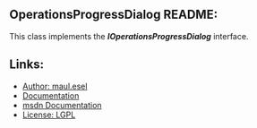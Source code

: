 ## OperationsProgressDialog README:
This class implements the ***IOperationsProgressDialog*** interface.

## Links:
* [Author: maul.esel](https://github.com/maul-esel)
* [Documentation](http://maul-esel.github.com/COM-Classes/AHK_Lv1.1/OperationsProgressDialog)
* [msdn Documentation](http://msdn.microsoft.com/en-us/library/windows/desktop/bb775368)
* [License: LGPL](http://www.gnu.org/licenses/lgpl-2.1.txt)